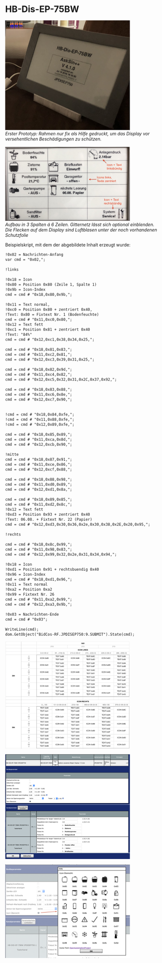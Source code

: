 # HB-Dis-EP-75BW

<img src="Images/IMG_9984.jpg" width=400></img><br/>
_Erster Prototyp: Rahmen nur fix als Hilfe gedruckt, um das Display vor versehentlichen Beschädigungen zu schützen._<br/><br/>
<img src="Images/Display_Inhalt_Grid.jpeg" width=400></img><br/>
_Aufbau in 3 Spalten á 6 Zeilen. Gitternetz lässt sich optional einblenden.<br/>_
_Die Flecken auf dem Display sind Luftblasen unter der noch vorhandenen Schutzfolie_<br/>


Beispielskript, mit dem der abgebildete Inhalt erzeugt wurde:<br>
```
!0x02 = Nachrichten-Anfang
var cmd = "0x02,";

!links

!0x18 = Icon
!0x80 = Position 0x80 (Zeile 1, Spalte 1)
!0x9b = Icon-Index
cmd = cmd # "0x18,0x80,0x9b,";

!0x11 = Text normal, 
!0xc0 = Position 0x80 + zentriert 0x40,
!Text: 0x80 = Fixtext Nr. 1 (Bodenfeuchte)
cmd = cmd # "0x11,0xc0,0x80,";
!0x12 = Text fett
!0xc1 = Position 0x81 + zentriert 0x40
!Text: "84%"
cmd = cmd # "0x12,0xc1,0x38,0x34,0x25,";

cmd = cmd # "0x18,0x81,0x83,";
cmd = cmd # "0x11,0xc2,0x81,";
cmd = cmd # "0x12,0xc3,0x39,0x31,0x25,";

cmd = cmd # "0x18,0x82,0x9d,";
cmd = cmd # "0x11,0xc4,0x82,";
cmd = cmd # "0x12,0xc5,0x32,0x31,0x2C,0x37,0x92,";

cmd = cmd # "0x18,0x83,0x88,";
cmd = cmd # "0x11,0xc6,0x8e,";
cmd = cmd # "0x12,0xc7,0x90,";


!cmd = cmd # "0x18,0x84,0xfe,";
!cmd = cmd # "0x11,0x88,0xfe,";
!cmd = cmd # "0x12,0x89,0xfe,";

cmd = cmd # "0x18,0x85,0x89,";
cmd = cmd # "0x11,0xca,0x8d,";
cmd = cmd # "0x12,0xcb,0x90,";

!mitte
cmd = cmd # "0x18,0x87,0x91,";
cmd = cmd # "0x11,0xce,0x86,";
cmd = cmd # "0x12,0xcf,0x88,";

cmd = cmd # "0x18,0x88,0x98,";
cmd = cmd # "0x11,0xd0,0x89,";
cmd = cmd # "0x12,0xd1,0x8a,";

cmd = cmd # "0x18,0x89,0x85,";
cmd = cmd # "0x11,0xd2,0x8c,";
!0x12 = Text fett
!0xd3 = Position 0x93 + zentriert 0x40
!Text: 06.08. + Fixtext Nr. 22 (Papier)
cmd = cmd # "0x12,0xd3,0x30,0x36,0x2e,0x30,0x38,0x2E,0x20,0x95,";

!rechts

cmd = cmd # "0x18,0x8c,0x99,";
cmd = cmd # "0x11,0x98,0x83,";
cmd = cmd # "0x12,0x99,0x32,0x2e,0x31,0x34,0x94,";

!0x18 = Icon
!0xd1 = Position 0x91 + rechtsbuendig 0x40
!0x96 = Icon-Index
cmd = cmd # "0x18,0xd1,0x96,";
!0x11 = Text normal
!0xa2 = Position 0xa2
!0x99 = Fixtext Nr. 26
cmd = cmd # "0x11,0xa2,0x99,";
cmd = cmd # "0x12,0xa3,0x9b,";

!0x03 = Nachrichten-Ende
cmd = cmd # "0x03";

WriteLine(cmd);
dom.GetObject("BidCos-RF.JPDISEP750:9.SUBMIT").State(cmd);
```

<img src="Images/Icon_Text_Matrix.png" width=400></img>

<img src="Images/CCU_Einstellungen.png" width=400></img>

<img src="Images/CCU_Einstellungen_Info.png" width=400></img>
